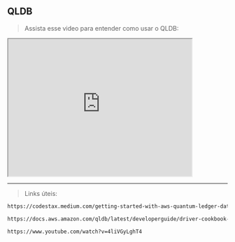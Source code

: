## QLDB

> Assista esse video para entender como usar o QLDB:

<iframe width="420" height="315"
src="https://www.youtube.com/watch?v=4liVGyLghT4">
</iframe>

---

> Links úteis:

```bash
https://codestax.medium.com/getting-started-with-aws-quantum-ledger-database-418b52aadbeb
```

```bash
https://docs.aws.amazon.com/qldb/latest/developerguide/driver-cookbook-nodejs.html#cookbook-nodejs.crud.inserting
```

```bash
https://www.youtube.com/watch?v=4liVGyLghT4
```
